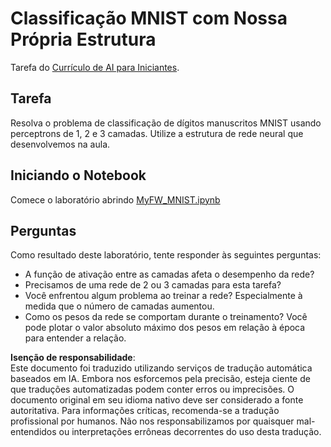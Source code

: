 # Classificação MNIST com Nossa Própria Estrutura

Tarefa do [Currículo de AI para Iniciantes](https://github.com/microsoft/ai-for-beginners).

## Tarefa

Resolva o problema de classificação de dígitos manuscritos MNIST usando perceptrons de 1, 2 e 3 camadas. Utilize a estrutura de rede neural que desenvolvemos na aula.

## Iniciando o Notebook

Comece o laboratório abrindo [MyFW_MNIST.ipynb](../../../../../../lessons/3-NeuralNetworks/04-OwnFramework/lab/MyFW_MNIST.ipynb)

## Perguntas

Como resultado deste laboratório, tente responder às seguintes perguntas:

- A função de ativação entre as camadas afeta o desempenho da rede?
- Precisamos de uma rede de 2 ou 3 camadas para esta tarefa?
- Você enfrentou algum problema ao treinar a rede? Especialmente à medida que o número de camadas aumentou.
- Como os pesos da rede se comportam durante o treinamento? Você pode plotar o valor absoluto máximo dos pesos em relação à época para entender a relação.

**Isenção de responsabilidade**:  
Este documento foi traduzido utilizando serviços de tradução automática baseados em IA. Embora nos esforcemos pela precisão, esteja ciente de que traduções automatizadas podem conter erros ou imprecisões. O documento original em seu idioma nativo deve ser considerado a fonte autoritativa. Para informações críticas, recomenda-se a tradução profissional por humanos. Não nos responsabilizamos por quaisquer mal-entendidos ou interpretações errôneas decorrentes do uso desta tradução.